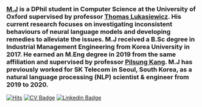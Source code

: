 ### [M.J](https://www.cs.ox.ac.uk/people/myeongjun.jang/) is a DPhil student in Computer Science at the University of Oxford supervised by professor [Thomas Lukasiewicz](https://www.cs.ox.ac.uk/people/thomas.lukasiewicz/). His current research focuses on investigating inconsistent behaviours of neural language models and developing remedies to alleviate the issues. M.J received a B.Sc degree in Industrial Management Engineering from Korea University in 2017. He earned an M.Eng degree in 2019 from the same affiliation and supervised by professor [Pilsung Kang](http://dsba.korea.ac.kr/professor/). M.J has previously worked for SK Telecom in Seoul, South Korea, as a natural language processing (NLP) scientist & engineer from 2019 to 2020.

[![Hits](https://hits.seeyoufarm.com/api/count/incr/badge.svg?url=https%3A%2F%2Fgithub.com%2FMJ-Jang&count_bg=%236AC83D&title_bg=%23555555&icon=&icon_color=%23E7E7E7&title=hits&edge_flat=false)](https://hits.seeyoufarm.com) [![CV Badge](http://img.shields.io/badge/-CV-blue?style=flat-square&logo=google%20drive&logoColor=white&link=https://drive.google.com/file/d/1-vOsn-kZGC0jFjeeq-6vTncLW-4k-QGU/view?usp=sharing)](https://drive.google.com/file/d/1-vOsn-kZGC0jFjeeq-6vTncLW-4k-QGU/view?usp=sharing) [![Linkedin Badge](https://img.shields.io/badge/-LinkedIn-blue?style=flat-square&logo=Linkedin&logoColor=white&link=https://www.linkedin.com/in/jaehyuk-heo-7b4055140/)](https://www.linkedin.com/in/mj-jang/)  

<!--
**MJ-Jang/MJ-Jang** is a ✨ _special_ ✨ repository because its `README.md` (this file) appears on your GitHub profile.

Here are some ideas to get you started:

- 🔭 I’m currently working on ...
- 🌱 I’m currently learning ...
- 👯 I’m looking to collaborate on ...
- 🤔 I’m looking for help with ...
- 💬 Ask me about ...
- 📫 How to reach me: ...
- 😄 Pronouns: ...
- ⚡ Fun fact: ...
-->
